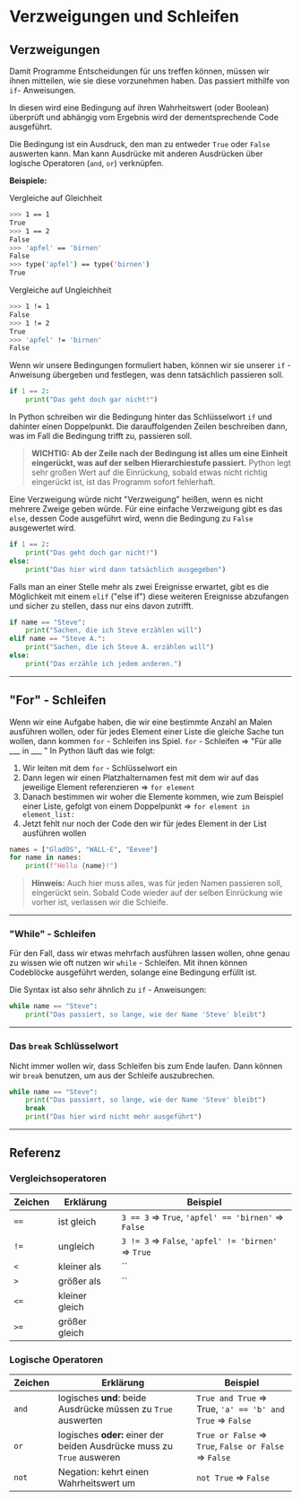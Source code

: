 # Verzweigungen und Schleifen

## Verzweigungen

Damit Programme Entscheidungen für uns treffen können, müssen wir ihnen mitteilen, wie sie diese vorzunehmen haben.
Das passiert mithilfe von `if`- Anweisungen.

In diesen wird eine Bedingung auf ihren Wahrheitswert (oder Boolean) überprüft und abhängig vom Ergebnis wird der
dementsprechende Code ausgeführt.

Die Bedingung ist ein Ausdruck, den man zu entweder `True` oder `False` auswerten kann.
Man kann Ausdrücke mit anderen Ausdrücken über logische Operatoren (`and`, `or`) verknüpfen.

**Beispiele:**

Vergleiche auf Gleichheit

```bash
>>> 1 == 1
True
>>> 1 == 2
False
>>> 'apfel' == 'birnen'
False
>>> type('apfel') == type('birnen')
True
```

Vergleiche auf Ungleichheit

```bash
>>> 1 != 1
False
>>> 1 != 2
True
>>> 'apfel' != 'birnen'
False
```

Wenn wir unsere Bedingungen formuliert haben, können wir sie unserer `if` - Anweisung übergeben und festlegen, was denn tatsächlich passieren soll.

```python
if 1 == 2:
	print("Das geht doch gar nicht!")
```

In Python schreiben wir die Bedingung hinter das Schlüsselwort `if` und dahinter einen Doppelpunkt.
Die darauffolgenden Zeilen beschreiben dann, was im Fall die Bedingung trifft zu, passieren soll.

> **WICHTIG: Ab der Zeile nach der Bedingung ist alles um eine Einheit eingerückt, was auf der selben Hierarchiestufe passiert.**
> Python legt sehr großen Wert auf die Einrückung, sobald etwas nicht richtig eingerückt ist, ist das Programm sofort fehlerhaft.

Eine Verzweigung würde nicht "Verzweigung" heißen, wenn es nicht mehrere Zweige geben würde.
Für eine einfache Verzweigung gibt es das `else`, dessen Code ausgeführt wird, wenn die Bedingung zu `False` ausgewertet wird.

```python
if 1 == 2:
    print("Das geht doch gar nicht!")
else:
    print("Das hier wird dann tatsächlich ausgegeben")
```

Falls man an einer Stelle mehr als zwei Ereignisse erwartet, gibt es die Möglichkeit mit einem `elif` ("else if") diese weiteren Ereignisse abzufangen und sicher zu stellen, dass nur eins davon zutrifft.

```python
if name == "Steve":
    print("Sachen, die ich Steve erzählen will")
elif name == "Steve A.":
    print("Sachen, die ich Steve A. erzählen will")
else:
    print("Das erzähle ich jedem anderen.")
```

***

## "For" - Schleifen

Wenn wir eine Aufgabe haben, die wir eine bestimmte Anzahl an Malen ausführen wollen, oder für jedes Element einer Liste die gleiche Sache tun wollen, dann kommen `for` - Schleifen ins Spiel.
`for` - Schleifen => "Für alle ___ in ___ "
In Python läuft das wie folgt:

1. Wir leiten mit dem `for` - Schlüsselwort ein
2. Dann legen wir einen Platzhalternamen fest mit dem wir auf das jeweilige Element referenzieren => `for element`
3. Danach bestimmen wir woher die Elemente kommen, wie zum Beispiel einer Liste, gefolgt von einem Doppelpunkt => `for element in element_list:`
4. Jetzt fehlt nur noch der Code den wir für jedes Element in der List ausführen wollen

```python
names = ["GladOS", "WALL-E", "Eevee"]
for name in names:
	print(f"Hello {name}!")
```

> **Hinweis:** Auch hier muss alles, was für jeden Namen passieren soll, eingerückt sein.
> Sobald Code wieder auf der selben Einrückung wie vorher ist, verlassen wir die Schleife.


---

### "While" - Schleifen

Für den Fall, dass wir etwas mehrfach ausführen lassen wollen, ohne genau zu wissen wie oft nutzen wir `while` - Schleifen.
Mit ihnen können Codeblöcke ausgeführt werden, solange eine Bedingung erfüllt ist.

Die Syntax ist also sehr ähnlich zu `if` - Anweisungen:

```python
while name == "Steve":
	print("Das passiert, so lange, wie der Name 'Steve' bleibt")
```

---

### Das `break` Schlüsselwort

Nicht immer wollen wir, dass Schleifen bis zum Ende laufen.
Dann können wir `break` benutzen, um aus der Schleife auszubrechen.

```python
while name == "Steve":
	print("Das passiert, so lange, wie der Name 'Steve' bleibt")
	break
	print("Das hier wird nicht mehr ausgeführt")
```

---

## Referenz

### Vergleichsoperatoren

| Zeichen | Erklärung      | Beispiel                                             |
|---------|----------------|------------------------------------------------------|
| `==`    | ist gleich     | `3 == 3` => `True`, `'apfel' == 'birnen'` => `False` |
| `!=`    | ungleich       | `3 != 3` => `False`, `'apfel' != 'birnen'` => `True` |
| `<`     | kleiner als    | ``                                                   |
| `>`     | größer als     | ``                                                   |
| `<=`    | kleiner gleich |                                                      |
| `>=`    | größer gleich  |                                                      |

### Logische Operatoren

| Zeichen | Erklärung                                                              | Beispiel                                                  |
|---------|------------------------------------------------------------------------|-----------------------------------------------------------|
| `and`   | logisches **und**: beide Ausdrücke müssen zu `True` auswerten          | `True and True` => True, `'a' == 'b' and True` => `False` |
| `or`    | logisches **oder:** einer der beiden Ausdrücke muss zu `True` ausweren | `True or False` => `True`, `False or False` => `False`    |
| `not`   | Negation: kehrt einen Wahrheitswert um                                 | `not True` => `False`                                     |
